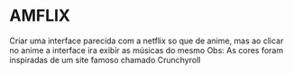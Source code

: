 # AMFLIX
 Criar uma interface parecida com a netflix so que de anime, mas ao clicar no anime a interface ira exibir as músicas do mesmo
 Obs: As cores foram inspiradas de um site famoso chamado Crunchyroll
